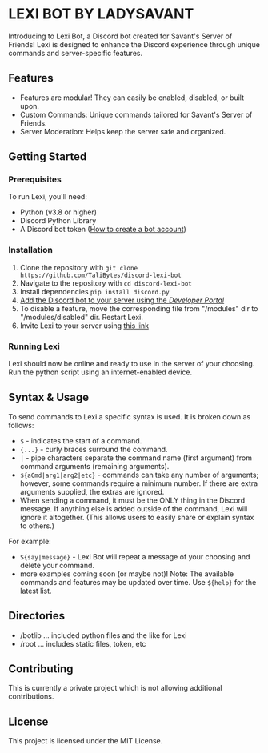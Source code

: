 # LEXI BOT BY LADYSAVANT

Introducing to Lexi Bot, a Discord bot created for Savant's Server of Friends! Lexi is designed to enhance the Discord experience through unique commands and server-specific features.

## Features

- Features are modular! They can easily be enabled, disabled, or built upon.
- Custom Commands: Unique commands tailored for Savant's Server of Friends.
- Server Moderation: Helps keep the server safe and organized.

## Getting Started

### Prerequisites

To run Lexi, you'll need:

- Python (v3.8 or higher)
- Discord Python Library
- A Discord bot token ([How to create a bot account](https://discordpy.readthedocs.io/en/stable/discord.html))

### Installation

1. Clone the repository with `git clone https://github.com/TaliBytes/discord-lexi-bot`
2. Navigate to the repository with `cd discord-lexi-bot`
3. Install dependencies `pip install discord.py`
4. [Add the Discord bot to your server using the *Developer Portal*](https://realpython.com/how-to-make-a-discord-bot-python/#how-to-make-a-discord-bot-in-the-developer-portal)
5. To disable a feature, move the corresponding file from "/modules" dir to "/modules/disabled" dir. Restart Lexi.
6. Invite Lexi to your server using [this link](https://discord.com/oauth2/authorize?client_id=1302684349828694086&permissions=582185434672246&integration_type=0&scope=bot)

### Running Lexi

Lexi should now be online and ready to use in the server of your choosing.
Run the python script using an internet-enabled device.

## Syntax & Usage

To send commands to Lexi a specific syntax is used. It is broken down as follows:

- `$` - indicates the start of a command.
- `{...}` - curly braces surround the command.
- `|` - pipe characters separate the command name (first argument) from command arguments (remaining arguments).
- `${aCmd|arg1|arg2|etc}` - commands can take any number of arguments; however, some commands require a minimum number. If there are extra arguments supplied, the extras are ignored.
- When sending a command, it must be the ONLY thing in the Discord message. If anything else is added outside of the command, Lexi will ignore it altogether. (This allows users to easily share or explain syntax to others.)

For example:

- `S{say|message}` - Lexi Bot will repeat a message of your choosing and delete your command.
- more examples coming soon (or maybe not)!
Note: The available commands and features may be updated over time. Use `${help}` for the latest list.

## Directories

- /botlib ... included python files and the like for Lexi
- /root ... includes static files, token, etc

## Contributing

This is currently a private project which is not allowing additional contributions.

## License

This project is licensed under the MIT License.
